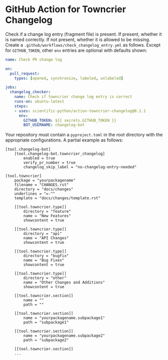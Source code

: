 # GitHub Action for Towncrier Changelog

Check if a change log entry (fragment file) is present. If present, whether
it is named correctly. If not present, whether it is allowed to be missing.
Create a `.github/workflows/check_changelog_entry.yml` as follows.
Except for `GITHUB_TOKEN`, other `env` entries are optional with defaults
shown:

```yaml
name: Check PR change log

on:
  pull_request:
    types: [opened, synchronize, labeled, unlabeled]

jobs:
  changelog_checker:
    name: Check if towncrier change log entry is correct
    runs-on: ubuntu-latest
    steps:
    - uses: scientific-python/action-towncrier-changelog@0.1.1
      env:
        GITHUB_TOKEN: ${{ secrets.GITHUB_TOKEN }}
        BOT_USERNAME: changelog-bot
```

Your repository must contain a `pyproject.toml` in the root directory
with the appropriate configurations. A partial example as follows:

```
[tool.changelog-bot]
    [tool.changelog-bot.towncrier_changelog]
        enabled = true
        verify_pr_number = true
        changelog_skip_label = "no-changelog-entry-needed"

[tool.towncrier]
    package = "yourpackagename"
    filename = "CHANGES.rst"
    directory = "docs/changes"
    underlines = "=-^"
    template = "docs/changes/template.rst"

    [[tool.towncrier.type]]
        directory = "feature"
        name = "New Features"
        showcontent = true

    [[tool.towncrier.type]]
        directory = "api"
        name = "API Changes"
        showcontent = true

    [[tool.towncrier.type]]
        directory = "bugfix"
        name = "Bug Fixes"
        showcontent = true

    [[tool.towncrier.type]]
        directory = "other"
        name = "Other Changes and Additions"
        showcontent = true

    [[tool.towncrier.section]]
        name = ""
        path = ""

    [[tool.towncrier.section]]
        name = "yourpackagename.subpackage1"
        path = "subpackage1"

    [[tool.towncrier.section]]
        name = "yourpackagename.subpackage2"
        path = "subpackage2"

    [[tool.towncrier.section]]
    ...
```
